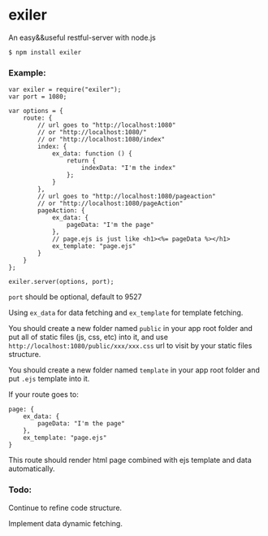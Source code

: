 # exiler
An easy&amp;&amp;useful restful-server with node.js

`$ npm install exiler`

### Example:

    var exiler = require("exiler");
    var port = 1080;

    var options = {
	    route: {
	        // url goes to "http://localhost:1080" 
	        // or "http://localhost:1080/"
	        // or "http://localhost:1080/index"
		    index: {
			    ex_data: function () {
				    return {
				    	indexData: "I'm the index"
				    };
			    }
		    },
		    // url goes to "http://localhost:1080/pageaction"
		    // or "http://localhost:1080/pageAction"
		    pageAction: {
			    ex_data: {
				    pageData: "I'm the page"
			    },
			    // page.ejs is just like <h1><%= pageData %></h1>
			    ex_template: "page.ejs"
		    }
	    }
    };

    exiler.server(options, port);
    
`port` should be optional, default to 9527

Using `ex_data` for data fetching and `ex_template` for template fetching.

You should create a new folder named `public` in your app root folder and put all of static files (js, css, etc) into it, and use `http://localhost:1080/public/xxx/xxx.css` url to visit by your static files structure.

You should create a new folder named `template` in your app root folder and put `.ejs` template into it.

If your route goes to:

    page: {
	    ex_data: {
		    pageData: "I'm the page"
	    },
	    ex_template: "page.ejs"
	}

This route should render html page combined with ejs template and data automatically.

### Todo:

Continue to refine code structure.

Implement data dynamic fetching.
